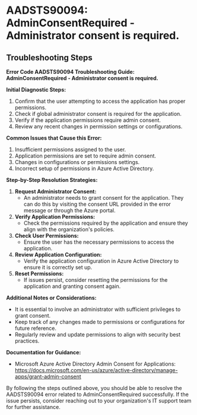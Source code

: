 
# AADSTS90094: AdminConsentRequired - Administrator consent is required.


## Troubleshooting Steps
**Error Code AADSTS90094 Troubleshooting Guide: AdminConsentRequired - Administrator consent is required.**

**Initial Diagnostic Steps:**
1. Confirm that the user attempting to access the application has proper permissions.
2. Check if global administrator consent is required for the application.
3. Verify if the application permissions require admin consent.
4. Review any recent changes in permission settings or configurations.

**Common Issues that Cause this Error:**
1. Insufficient permissions assigned to the user.
2. Application permissions are set to require admin consent.
3. Changes in configurations or permissions settings.
4. Incorrect setup of permissions in Azure Active Directory.

**Step-by-Step Resolution Strategies:**
1. **Request Administrator Consent:** 
   - An administrator needs to grant consent for the application. They can do this by visiting the consent URL provided in the error message or through the Azure portal.
2. **Verify Application Permissions:**
   - Check the permissions required by the application and ensure they align with the organization's policies.
3. **Check User Permissions:**
   - Ensure the user has the necessary permissions to access the application.
4. **Review Application Configuration:**
   - Verify the application configuration in Azure Active Directory to ensure it is correctly set up.
5. **Reset Permissions:**
   - If issues persist, consider resetting the permissions for the application and granting consent again.

**Additional Notes or Considerations:**
- It is essential to involve an administrator with sufficient privileges to grant consent.
- Keep track of any changes made to permissions or configurations for future reference.
- Regularly review and update permissions to align with security best practices.

**Documentation for Guidance:**
- Microsoft Azure Active Directory Admin Consent for Applications: https://docs.microsoft.com/en-us/azure/active-directory/manage-apps/grant-admin-consent

By following the steps outlined above, you should be able to resolve the AADSTS90094 error related to AdminConsentRequired successfully. If the issue persists, consider reaching out to your organization's IT support team for further assistance.